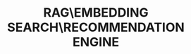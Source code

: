 ---
title: RAG\EMBEDDING SEARCH\RECOMMENDATION ENGINE
emoji: 🔎🛒🏷️
colorFrom: blue
colorTo: green
sdk: docker
app_file: app.py
pinned: false
---